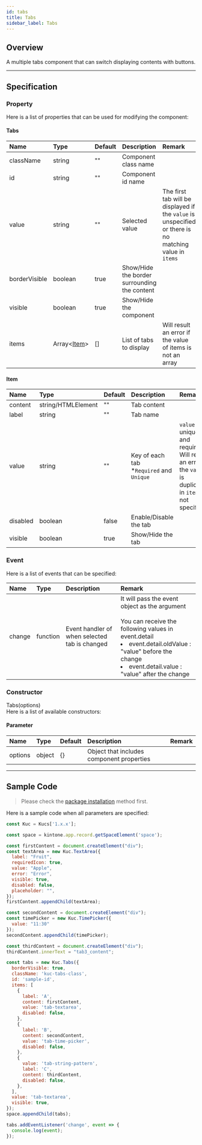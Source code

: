 ```yaml
---
id: tabs
title: Tabs
sidebar_label: Tabs
---
```


## Overview

A multiple tabs component that can switch displaying contents with buttons.

<div class="sample-container" id="tabs">
  <div id="sample-container__components"></div>
</div>
<script src="/js/samples/desktop/tabs.js"></script>

---

## Specification

### Property
Here is a list of properties that can be used for modifying the component:

#### Tabs

| Name   | Type | Default | Description | Remark |
| :--- | :--- | :--- | :--- | :--- |
| className | string | ""  | Component class name | |
| id | string | ""  | Component id name | |
| value | string | ""  | Selected value | The first tab will be displayed if the `value` is unspecified or there is no matching value in `items` |
| borderVisible | boolean | true  | Show/Hide the border surrounding the content | |
| visible | boolean | true | Show/Hide the component | |
| items | Array\<[Item](#item)\> | [] | List of tabs to display | Will result an error if the value of items is not an array |

#### Item

| Name   | Type | Default | Description | Remark |
| :--- | :--- | :--- | :--- | :--- |
| content | string/HTMLElement | "" | Tab content | |
| label | string | "" | Tab name | |
| value | string | "" | Key of each tab<br>*`Required` and `Unique` | `value` is unique and required.<br>Will result an error if the `value` is duplicated in `items` or not specified |
| disabled | boolean | false | Enable/Disable the tab | |
| visible | boolean | true | Show/Hide the tab | |

### Event

Here is a list of events that can be specified:

| Name | Type | Description | Remark |
| :--- | :--- | :--- | :--- |
| change | function | Event handler of when selected tab is changed |  It will pass the event object as the argument<br><br>You can receive the following values in event.detail<br><li>event.detail.oldValue : "value" before the change</li><li>event.detail.value : "value" after the change</li> |

### Constructor

Tabs(options)<br>
Here is a list of available constructors:

#### Parameter

| Name | Type | Default | Description | Remark |
| :--- | :--- | :--- | :--- | :--- |
| options | object | {} | Object that includes component properties | |

---
## Sample Code

> Please check the [package installation](../../getting-started/quick-start.md#installation) method first.

Here is a sample code when all parameters are specified:

```javascript
const Kuc = Kucs['1.x.x'];

const space = kintone.app.record.getSpaceElement('space');

const firstContent = document.createElement("div");
const textArea = new Kuc.TextArea({
  label: "Fruit",
  requiredIcon: true,
  value: "Apple",
  error: "Error",
  visible: true,
  disabled: false,
  placeholder: "",
});
firstContent.appendChild(textArea);

const secondContent = document.createElement("div");
const timePicker = new Kuc.TimePicker({
  value: "11:30"
});
secondContent.appendChild(timePicker);

const thirdContent = document.createElement("div");
thirdContent.innerText = "tab3_content";

const tabs = new Kuc.Tabs({
  borderVisible: true,
  className: 'kuc-tabs-class',
  id: 'sample-id',
  items: [
    {
      label: 'A',
      content: firstContent,
      value: 'tab-textarea',
      disabled: false,
    },
    {
      label: 'B',
      content: secondContent,
      value: 'tab-time-picker',
      disabled: false,
    },
    {
      value: 'tab-string-pattern',
      label: 'C',
      content: thirdContent,
      disabled: false,
    },
  ],
  value: 'tab-textarea',
  visible: true,
});
space.appendChild(tabs);

tabs.addEventListener('change', event => {
  console.log(event);
});
```
